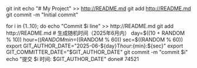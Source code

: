 git init
echo "# My Project" >> http://README.md
git add http://README.md
git commit -m "Initial commit"

for i in {1..10}; do
    echo "Commit $i line" >> http://README.md
    git add http://README.md
    # 生成随机时间（2025年6月内）
    day=$((10 + RANDOM % 10))
    hour=$((RANDOM % 24))
    min=$((RANDOM % 60))
    sec=$((RANDOM % 60))
    export GIT_AUTHOR_DATE="2025-06-${day}T${hour}:${min}:${sec}"
    export GIT_COMMITTER_DATE="$GIT_AUTHOR_DATE"
    git commit -m "commit $i"
    echo "提交 $i 时间: $GIT_AUTHOR_DATE"
done# 74521
